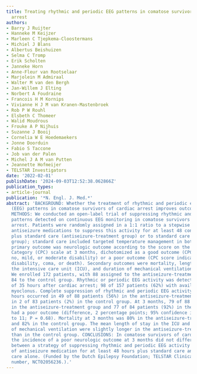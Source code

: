```yaml
---
title: Treating rhythmic and periodic EEG patterns in comatose survivors of cardiac
  arrest
authors:
- Barry J Ruijter
- Hanneke M Keijzer
- Marleen C Tjepkema-Cloostermans
- Michiel J Blans
- Albertus Beishuizen
- Selma C Tromp
- Erik Scholten
- Janneke Horn
- Anne-Fleur van Rootselaar
- Marjolein M Admiraal
- Walter M van den Bergh
- Jan-Willem J Elting
- Norbert A Foudraine
- Francois H M Kornips
- Vivianne H J M van Kranen-Mastenbroek
- Rob P W Rouhl
- Elsbeth C Thomeer
- Walid Moudrous
- Frouke A P Nijhuis
- Suzanne J Booij
- Cornelia W E Hoedemaekers
- Jonne Doorduin
- Fabio S Taccone
- Job van der Palen
- Michel J A M van Putten
- Jeannette Hofmeijer
- TELSTAR Investigators
date: '2022-02-01'
publishDate: '2024-09-03T12:52:38.062866Z'
publication_types:
- article-journal
publication: '*N. Engl. J. Med.*'
abstract: 'BACKGROUND: Whether the treatment of rhythmic and periodic electroencephalographic
  (EEG) patterns in comatose survivors of cardiac arrest improves outcomes is uncertain.
  METHODS: We conducted an open-label trial of suppressing rhythmic and periodic EEG
  patterns detected on continuous EEG monitoring in comatose survivors of cardiac
  arrest. Patients were randomly assigned in a 1:1 ratio to a stepwise strategy of
  antiseizure medications to suppress this activity for at least 48 consecutive hours
  plus standard care (antiseizure-treatment group) or to standard care alone (control
  group); standard care included targeted temperature management in both groups. The
  primary outcome was neurologic outcome according to the score on the Cerebral Performance
  Category (CPC) scale at 3 months, dichotomized as a good outcome (CPC score indicating
  no, mild, or moderate disability) or a poor outcome (CPC score indicating severe
  disability, coma, or death). Secondary outcomes were mortality, length of stay in
  the intensive care unit (ICU), and duration of mechanical ventilation. RESULTS:
  We enrolled 172 patients, with 88 assigned to the antiseizure-treatment group and
  84 to the control group. Rhythmic or periodic EEG activity was detected a median
  of 35 hours after cardiac arrest; 98 of 157 patients (62%) with available data had
  myoclonus. Complete suppression of rhythmic and periodic EEG activity for 48 consecutive
  hours occurred in 49 of 88 patients (56%) in the antiseizure-treatment group and
  in 2 of 83 patients (2%) in the control group. At 3 months, 79 of 88 patients (90%)
  in the antiseizure-treatment group and 77 of 84 patients (92%) in the control group
  had a poor outcome (difference, 2 percentage points; 95% confidence interval, -7
  to 11; P = 0.68). Mortality at 3 months was 80% in the antiseizure-treatment group
  and 82% in the control group. The mean length of stay in the ICU and mean duration
  of mechanical ventilation were slightly longer in the antiseizure-treatment group
  than in the control group. CONCLUSIONS: In comatose survivors of cardiac arrest,
  the incidence of a poor neurologic outcome at 3 months did not differ significantly
  between a strategy of suppressing rhythmic and periodic EEG activity with the use
  of antiseizure medication for at least 48 hours plus standard care and standard
  care alone. (Funded by the Dutch Epilepsy Foundation; TELSTAR ClinicalTrials.gov
  number, NCT02056236.).'
---
```


